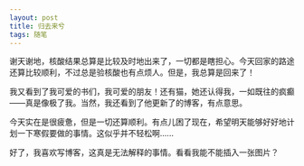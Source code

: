 ```yaml
---
layout: post
title: 归去来兮
tags: 随笔
---
```


谢天谢地，核酸结果总算是比较及时地出来了，一切都是瞎担心。今天回家的路途还算比较顺利，不过总是验核酸也有点烦人。但是，我总算是回来了！

我又看到了我可爱的书们，我可爱的朋友！还有猫，她还认得我，一如既往的疯癫——真是像极了我。当然，我还看到了他更新了的博客，有点意思。

今天实在是很疲惫，但是一切还算顺利。有点儿困了现在，希望明天能够好好地计划一下寒假要做的事情。这似乎并不轻松啊......

好了，我喜欢写博客，这真是无法解释的事情。看看我能不能插入一张图片？

